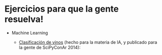 Ejercicios para que la gente resuelva!
======================================

* Machine Learning
    
    * [Clasificación de vinos](http://nbviewer.ipython.org/github/fisadev/ejercicios/blob/master/machine-learning/vinos/tpfinal.ipynb) (hecho para la materia de IA, y publicado para la gente de SciPyConAr 2014): 
